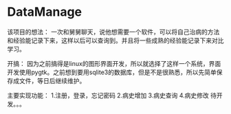 # DataManage
该项目的想法：
一次和舅舅聊天，说他想需要一个软件，可以将自己治病的方法和经验能记录下来，这样以后可以查询到。并且将一些成熟的经验能记录下来对比学习。

开搞：
因为之前搞得是linux的图形界面开发，所以就选择了这样一个系统，界面开发使用pygtk。之前想到要用sqlite3的数据库，但是不是很熟悉，所以先简单保存成文件，等日后继续维护。

主要实现功能：
1.注册，登录，忘记密码
2.病史增加
3.病史查询
4.病史修改 待开发。。。
